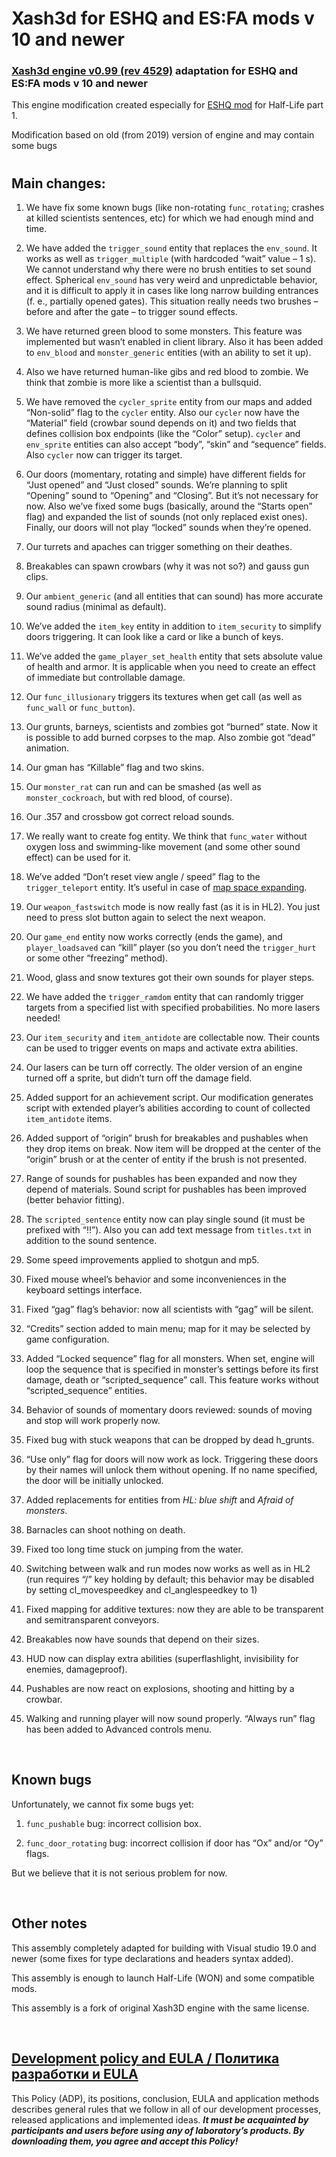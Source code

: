 ﻿# Xash3d for ESHQ and ES:FA mods v 10 and newer
### [Xash3d engine v0.99 (rev 4529)](https://github.com/FWGS/xash3d) adaptation for ESHQ and ES:FA mods v 10 and newer


This engine modification created especially for [ESHQ mod](http://www.moddb.com/mods/eshq) for Half-Life part 1.

Modification based on old (from 2019) version of engine and may contain some bugs

#

## Main changes:

1. We have fix some known bugs (like non-rotating `func_rotating`; crashes at killed scientists sentences, etc) for which we had enough mind and time.

2. We have added the `trigger_sound` entity that replaces the `env_sound`. It works as well as `trigger_multiple` (with hardcoded “wait” value – 1 s). We cannot understand why there were no brush entities to set sound effect. Spherical `env_sound` has very weird and unpredictable behavior, and it is difficult to apply it in cases like long narrow building entrances (f. e., partially opened gates). This situation really needs two brushes – before and after the gate – to trigger sound effects.

3. We have returned green blood to some monsters. This feature was implemented but wasn’t enabled in client library. Also it has been added to `env_blood` and `monster_generic` entities (with an ability to set it up).

4. Also we have returned human-like gibs and red blood to zombie. We think that zombie is more like a scientist than a bullsquid.

5. We have removed the `cycler_sprite` entity from our maps and added “Non-solid” flag to the `cycler` entity. Also our `cycler` now have the “Material” field (crowbar sound depends on it) and two fields that defines collision box endpoints (like the “Color” setup). `cycler` and `env_sprite` entities can also accept “body”, “skin” and “sequence” fields. Also `cycler` now can trigger its target.

6. Our doors (momentary, rotating and simple) have different fields for “Just opened” and “Just closed” sounds. We’re planning to split “Opening” sound to “Opening” and “Closing”. But it’s not necessary for now. Also we’ve fixed some bugs (basically, around the “Starts open” flag) and expanded the list of sounds (not only replaced exist ones). Finally, our doors will not play “locked” sounds when they’re opened.

7. Our turrets and apaches can trigger something on their deathes.

8. Breakables can spawn crowbars (why it was not so?) and gauss gun clips.

9. Our `ambient_generic` (and all entities that can sound) has more accurate sound radius (minimal as default).

10. We’ve added the `item_key` entity in addition to `item_security` to simplify doors triggering. It can look like a card or like a bunch of keys. 

11. We’ve added the `game_player_set_health` entity that sets absolute value of health and armor. It is applicable when you need to create an effect of immediate but controllable damage.

12. Our `func_illusionary` triggers its textures when get call (as well as `func_wall` or `func_button`).

13. Our grunts, barneys, scientists and zombies got “burned” state. Now it is possible to add burned corpses to the map. Also zombie got “dead” animation.

14. Our gman has “Killable” flag and two skins.

15. Our `monster_rat` can run and can be smashed (as well as `monster_cockroach`, but with red blood, of course).

16. Our .357 and crossbow got correct reload sounds.

17. We really want to create fog entity. We think that `func_water` without oxygen loss and swimming-like movement (and some other sound effect) can be used for it.

18. We’ve added “Don’t reset view angle / speed” flag to the  `trigger_teleport` entity. It’s useful in case of [map space expanding](http://moddb.com/mods/eshq/news/engine-specifications-for-teleports).

19. Our `weapon_fastswitch` mode is now really fast (as it is in HL2). You just need to press slot button again to select the next weapon.

20. Our `game_end` entity now works correctly (ends the game), and `player_loadsaved` can “kill” player (so you don’t need the `trigger_hurt` or some other “freezing” method).

21. Wood, glass and snow textures got their own sounds for player steps.

22. We have added the `trigger_ramdom` entity that can randomly trigger targets from a specified list with specified probabilities. No more lasers needed!

23. Our `item_security` and `item_antidote` are collectable now. Their counts can be used to trigger events on maps and activate extra abilities.

24. Our lasers can be turn off correctly. The older version of an engine turned off a sprite, but didn’t turn off the damage field.

25. Added support for an achievement script. Our modification generates script with extended player’s abilities according to count of collected `item_antidote` items.

26. Added support of “origin” brush for breakables and pushables when they drop items on break. Now item will be dropped at the center of the “origin” brush or at the center of entity if the brush is not presented.

27. Range of sounds for pushables has been expanded and now they depend of materials. Sound script for pushables has been improved (better behavior fitting).

28. The `scripted_sentence` entity now can play single sound (it must be prefixed with “!!”). Also you can add text message from `titles.txt` in addition to the sound sentence.

29. Some speed improvements applied to shotgun and mp5.

30. Fixed mouse wheel’s behavior and some inconveniences in the keyboard settings interface.

31. Fixed “gag” flag’s behavior: now all scientists with “gag” will be silent.

32. “Credits” section added to main menu; map for it may be selected by game configuration.

33. Added “Locked sequence” flag for all monsters. When set, engine will loop the sequence that is specified in monster’s settings before its first damage, death or “scripted_sequence” call. This feature works without “scripted_sequence” entities.

34. Behavior of sounds of momentary doors reviewed: sounds of moving and stop will work properly now.

35. Fixed bug with stuck weapons that can be dropped by dead h_grunts.

36. “Use only” flag for doors will now work as lock. Triggering these doors by their names will unlock them without opening. If no name specified, the door will be initially unlocked.

37. Added replacements for entities from *HL: blue shift* and *Afraid of monsters*.

38. Barnacles can shoot nothing on death.

39. Fixed too long time stuck on jumping from the water.

40. Switching between walk and run modes now works as well as in HL2 (run requires “/” key holding by default; this behavior may be disabled by setting cl_movespeedkey and cl_anglespeedkey to 1)

41. Fixed mapping for additive textures: now they are able to be transparent and semitransparent conveyors.

42. Breakables now have sounds that depend on their sizes.

43. HUD now can display extra abilities (superflashlight, invisibility for enemies, damageproof).

44. Pushables are now react on explosions, shooting and hitting by a crowbar.

45. Walking and running player will now sound properly. “Always run” flag has been added to Advanced controls menu.

&nbsp;



## Known bugs

Unfortunately, we cannot fix some bugs yet:

1. ```func_pushable``` bug: incorrect collision box.

2. ```func_door_rotating``` bug: incorrect collision if door has “Ox” and/or “Oy” flags.

But we believe that it is not serious problem for now.

&nbsp;



## Other notes

This assembly completely adapted for building with Visual studio 19.0 and newer (some fixes for type declarations and headers syntax added).

This assembly is enough to launch Half-Life (WON) and some compatible mods.

This assembly is a fork of original Xash3D engine with the same license.

&nbsp;



## [Development policy and EULA / Политика разработки и EULA](https://adslbarxatov.github.io/ADP)

This Policy (ADP), its positions, conclusion, EULA and application methods
describes general rules that we follow in all of our development processes, released applications and implemented ideas.
***It must be acquainted by participants and users before using any of laboratory’s products.
By downloading them, you agree and accept this Policy!***
